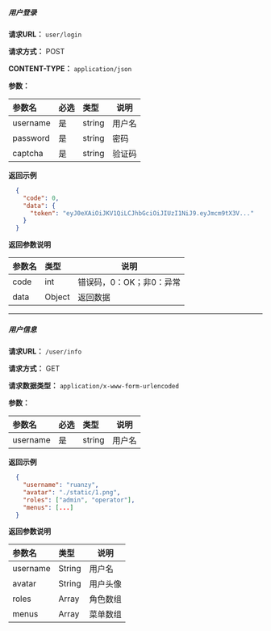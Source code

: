 ##### 用户登录

**请求URL：** ` user/login `
  
**请求方式：** POST 

**CONTENT-TYPE：** `application/json`

**参数：** 

|参数名|必选|类型|说明|
|:----    |:---|:----- |-----   |
|username |是  |string |用户名   |
|password |是  |string | 密码    |
|captcha |是  |string | 验证码    |

 **返回示例**

```json
  {
    "code": 0,
    "data": {
      "token": "eyJ0eXAiOiJKV1QiLCJhbGciOiJIUzI1NiJ9.eyJmcm9tX3V..."
    }
  }
```

 **返回参数说明** 

|参数名|类型|说明|
|:-----  |:-----|-----                           |
|code |int   |错误码，0：OK；非0：异常 |
|data |Object   |返回数据  |

---

##### 用户信息

**请求URL：** ` /user/info `
  
**请求方式：** GET 

**请求数据类型：** `application/x-www-form-urlencoded`

**参数：** 

|参数名|必选|类型|说明|
|:----    |:---|:----- |-----   |
|username |是  |string |用户名   |

 **返回示例**

```json
  {
    "username": "ruanzy",
    "avatar": "./static/1.png",
    "roles": ["admin", "operator"],
    "menus": [...]
  }
```

 **返回参数说明** 

|参数名|类型|说明|
|:-----  |:-----|-----                           |
|username |String   |用户名  |
|avatar |String   |用户头像  |
|roles |Array   |角色数组  |
|menus |Array   |菜单数组  |
